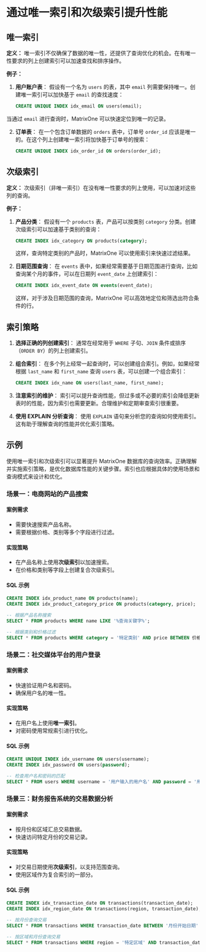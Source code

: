 # 通过唯一索引和次级索引提升性能

## 唯一索引

**定义：**
唯一索引不仅确保了数据的唯一性，还提供了查询优化的机会。在有唯一性要求的列上创建索引可以加速查找和排序操作。

**例子：**

1. **用户账户表**：
   假设有一个名为 `users` 的表，其中 `email` 列需要保持唯一。创建唯一索引可以加快基于 `email` 的查找速度：

   ```sql
   CREATE UNIQUE INDEX idx_email ON users(email);
   ```

当通过 `email` 进行查询时，MatrixOne 可以快速定位到唯一的记录。

2. **订单表**：
   在一个包含订单数据的 `orders` 表中，订单号 `order_id` 应该是唯一的。在这个列上创建唯一索引将加快基于订单号的搜索：

   ```sql
   CREATE UNIQUE INDEX idx_order_id ON orders(order_id);
   ```

## 次级索引

**定义：**
次级索引（非唯一索引）在没有唯一性要求的列上使用，可以加速对这些列的查询。

**例子：**

1. **产品分类**：
   假设有一个 `products` 表，产品可以按类别 `category` 分类。创建次级索引可以加速基于类别的查询：

   ```sql
   CREATE INDEX idx_category ON products(category);
   ```

   这样，查询特定类别的产品时，MatrixOne 可以使用索引来快速过滤结果。

2. **日期范围查询**：
   在 `events` 表中，如果经常需要基于日期范围进行查询，比如查询某个月的事件，可以在日期列 `event_date` 上创建索引：

   ```sql
   CREATE INDEX idx_event_date ON events(event_date);
   ```

   这样，对于涉及日期范围的查询，MatrixOne 可以高效地定位和筛选出符合条件的行。

## 索引策略

1. **选择正确的列创建索引**：
   通常在经常用于 `WHERE` 子句、`JOIN` 条件或排序（`ORDER BY`）的列上创建索引。

2. **组合索引**：
   在多个列上经常一起查询时，可以创建组合索引。例如，如果经常根据 `last_name` 和 `first_name` 查询 `users` 表，可以创建一个组合索引：

   ```sql
   CREATE INDEX idx_name ON users(last_name, first_name);
   ```

3. **注意索引的维护**：
   索引可以提升查询性能，但过多或不必要的索引会降低更新表时的性能，因为索引也需要更新。合理维护和定期审查索引很重要。

4. **使用 EXPLAIN 分析查询**：
   使用 `EXPLAIN` 语句来分析您的查询如何使用索引。这有助于理解查询的性能并优化索引策略。

## 示例

使用唯一索引和次级索引可以显著提升 MatrixOne 数据库的查询效率。正确理解并实施索引策略，是优化数据库性能的关键步骤。索引也应根据具体的使用场景和查询模式来设计和优化。

### 场景一：电商网站的产品搜索

#### 案例需求

- 需要快速搜索产品名称。
- 需要根据价格、类别等多个字段进行过滤。

#### 实现策略

- 在产品名称上使用**次级索引**以加速搜索。
- 在价格和类别等字段上创建复合次级索引。

#### SQL 示例

```sql
CREATE INDEX idx_product_name ON products(name);
CREATE INDEX idx_product_category_price ON products(category, price);

-- 根据产品名称搜索
SELECT * FROM products WHERE name LIKE '%查询关键字%';

-- 根据类别和价格过滤
SELECT * FROM products WHERE category = '特定类别' AND price BETWEEN 价格下限 AND 价格上限;
```

### 场景二：社交媒体平台的用户登录

#### 案例需求

- 快速验证用户名和密码。
- 确保用户名的唯一性。

#### 实现策略

- 在用户名上使用**唯一索引**。
- 对密码使用常规索引进行优化。

#### SQL 示例

```sql
CREATE UNIQUE INDEX idx_username ON users(username);
CREATE INDEX idx_password ON users(password);

-- 检查用户名和密码的匹配
SELECT * FROM users WHERE username = '用户输入的用户名' AND password = '用户输入的密码';
```

### 场景三：财务报告系统的交易数据分析

#### 案例需求

- 按月份和区域汇总交易数据。
- 快速访问特定月份的交易记录。

#### 实现策略

- 对交易日期使用**次级索引**，以支持范围查询。
- 使用区域作为复合索引的一部分。

#### SQL 示例

```sql
CREATE INDEX idx_transaction_date ON transactions(transaction_date);
CREATE INDEX idx_region_date ON transactions(region, transaction_date);

-- 按月份查询交易
SELECT * FROM transactions WHERE transaction_date BETWEEN '月份开始日期' AND '月份结束日期';

-- 按区域和月份查询交易
SELECT * FROM transactions WHERE region = '特定区域' AND transaction_date BETWEEN '月份开始日期' AND '月份结束日期';
```
